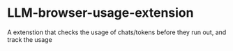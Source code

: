 # LLM-browser-usage-extension
A extenstion that checks the usage of chats/tokens before they run out, and track the usage
